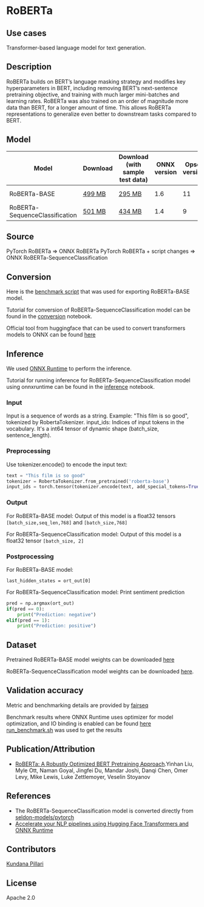 # RoBERTa

## Use cases
Transformer-based language model for text generation.   

## Description
RoBERTa builds on BERT’s language masking strategy and modifies key hyperparameters in BERT, including removing BERT’s next-sentence pretraining objective, and training with much larger mini-batches and learning rates. RoBERTa was also trained on an order of magnitude more data than BERT, for a longer amount of time. This allows RoBERTa representations to generalize even better to downstream tasks compared to BERT.

## Model

 |Model        |Download  |Download (with sample test data)| ONNX version |Opset version|Accuracy|
| ------------- | ------------- | ------------- | ------------- | ------------- | ------------- |
|RoBERTa-BASE| [499 MB](model/roberta-base-11.onnx) |  [295 MB](model/roberta-base-11.tar.gz) |  1.6 | 11|MCC of [0.85](dependencies/roberta-sequence-classification-validation.ipynb)|
|RoBERTa-SequenceClassification| [501 MB](model/roberta-sequence-classification-9.onnx) |  [434 MB](model/roberta-sequence-classification-9.tar.gz) |  1.4 | 9|88.5|

## Source
PyTorch RoBERTa => ONNX RoBERTa
PyTorch RoBERTa + script changes => ONNX RoBERTa-SequenceClassification

## Conversion
Here is the [benchmark script](https://github.com/microsoft/onnxruntime/blob/master/onnxruntime/python/tools/transformers/run_benchmark.sh) that was used for exporting RoBERTa-BASE model. 

Tutorial for conversion of RoBERTa-SequenceClassification model can be found in the [conversion](https://github.com/SeldonIO/seldon-models/blob/master/pytorch/moviesentiment_roberta/pytorch-roberta-onnx.ipynb) notebook.

Official tool from huggingface that can be used to convert transformers models to ONNX can be found [here](https://github.com/huggingface/transformers/blob/master/src/transformers/convert_graph_to_onnx.py)

## Inference
We used [ONNX Runtime](https://github.com/microsoft/onnxruntime) to perform the inference.

Tutorial for running inference for RoBERTa-SequenceClassification model using onnxruntime can be found in the [inference](dependencies/roberta-inference.ipynb) notebook.

### Input
Input is a sequence of words as a string. Example: "This film is so good", tokenized by RobertaTokenizer. input_ids: Indices of input tokens in the vocabulary. It's a int64 tensor of dynamic shape (batch_size, sentence_length).

### Preprocessing
Use tokenizer.encode() to encode the input text:
```python
text = "This film is so good"
tokenizer = RobertaTokenizer.from_pretrained('roberta-base')
input_ids = torch.tensor(tokenizer.encode(text, add_special_tokens=True)).unsqueeze(0)  # Batch size 1
```

### Output
For RoBERTa-BASE model:
Output of this model is a float32 tensors ```[batch_size,seq_len,768]``` and ```[batch_size,768]```

For RoBERTa-SequenceClassification model:
Output of this model is a float32 tensor ```[batch_size, 2]```

### Postprocessing
For RoBERTa-BASE model:
```
last_hidden_states = ort_out[0]
```

For RoBERTa-SequenceClassification model:
Print sentiment prediction
```python
pred = np.argmax(ort_out)
if(pred == 0):
    print("Prediction: negative")
elif(pred == 1):
    print("Prediction: positive")
```

## Dataset
Pretrained RoBERTa-BASE model weights can be downloaded [here](https://s3.amazonaws.com/models.huggingface.co/bert/roberta-base-pytorch_model.bin)

RoBERTa-SequenceClassification model weights can be downloaded [here](https://storage.googleapis.com/seldon-models/pytorch/moviesentiment_roberta/pytorch_model.bin).

## Validation accuracy
Metric and benchmarking details are provided by [fairseq](https://github.com/pytorch/fairseq/tree/master/examples/roberta)

Benchmark results where ONNX Runtime uses optimizer for model optimization, and IO binding is enabled can be found [here](dependencies/benchmark_result.csv)
[run_benchmark.sh](https://github.com/microsoft/onnxruntime/blob/master/onnxruntime/python/tools/transformers/run_benchmark.sh) was used to get the results

## Publication/Attribution
* [RoBERTa: A Robustly Optimized BERT Pretraining Approach](https://arxiv.org/pdf/1907.11692.pdf).Yinhan Liu, Myle Ott, Naman Goyal, Jingfei Du, Mandar Joshi, Danqi Chen, Omer Levy, Mike Lewis, Luke Zettlemoyer, Veselin Stoyanov

## References
* The RoBERTa-SequenceClassification model is converted directly from [seldon-models/pytorch](https://github.com/SeldonIO/seldon-models/blob/master/pytorch/moviesentiment_roberta/pytorch-roberta-onnx.ipynb)
* [Accelerate your NLP pipelines using Hugging Face Transformers and ONNX Runtime](https://medium.com/microsoftazure/accelerate-your-nlp-pipelines-using-hugging-face-transformers-and-onnx-runtime-2443578f4333)

## Contributors
[Kundana Pillari](https://github.com/kundanapillari)

## License
Apache 2.0
